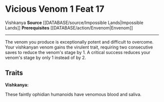 ﻿---
actions: '[one-action]'
feat: Vicious Venom
id: '4037'
level: '17'
name: Vicious Venom
prerequisite: '[[DATABASE/action/Envenom|Envenom]]'
rarity: Common
source: '[[DATABASE/source/Impossible Lands|Impossible Lands]]'
trait:
- '[[DATABASE/trait/Vishkanya|Vishkanya]]'
type: Feat

---
# Vicious Venom <span class="action-icon">1</span> <span class="item-type">Feat 17</span>

<span class="item-trait">Vishkanya</span>
**Source** [[DATABASE/source/Impossible Lands|Impossible Lands]]
**Prerequisites** [[DATABASE/action/Envenom|Envenom]]

---
The venom you produce is exceptionally potent and difficult to overcome. Your vishkanyan venom gains the virulent trait, requiring two consecutive saves to reduce the venom's stage by 1. A critical success reduces your venom's stage by only 1 instead of by 2.

## Traits

**Vishkanya:**

These faintly ophidian humanoids have venomous blood and saliva.